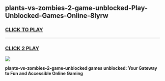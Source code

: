 
## plants-vs-zombies-2-game-unblocked-Play-Unblocked-Games-Online-8lyrw
<h3>
<a href="https://premium76.site?title=plants-vs-zombies-2-game-unblocked&ref=24A">CLICK TO PLAY</a></h3>
<hr>

<h3>
<a href="https://premium76.site?title=plants-vs-zombies-2-game-unblocked&ref=24A">CLICK 2 PLAY</a>
  
</h3>

<a href="https://premium76.site?title=plants-vs-zombies-2-game-unblocked&ref=24A"><img src="https://clearcache.store/games.png"></a>


**plants-vs-zombies-2-game-unblocked games unblocked: Your Gateway to Fun and Accessible Online Gaming**
